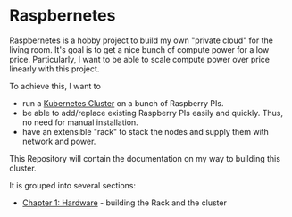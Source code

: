 # Raspbernetes

Raspbernetes is a hobby project to build my own "private cloud" for the living room. It's goal is to get a nice bunch of compute power for a low price. Particularly, I want to be able to scale compute power over price linearly with this project. 

To achieve this, I want to 

* run a [Kubernetes Cluster](https://kubernetes.io) on a bunch of Raspberry PIs.
* be able to add/replace existing Raspberry PIs easily and quickly. Thus, no need for manual installation.
* have an extensible "rack" to stack the nodes and supply them with network and power.  

This Repository will contain the documentation on my way to building this cluster.

It is grouped into several sections: 

* [Chapter 1: Hardware](chapters/01-hardware/index.md) - building the Rack and the cluster
